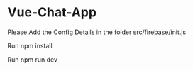 # Vue-Chat-App

Please Add the Config Details in the folder src/firebase/init.js

Run npm install

Run npm run dev
